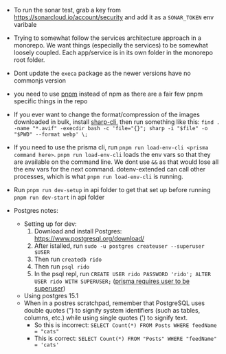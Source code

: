 - To run the sonar test, grab a key from https://sonarcloud.io/account/security and add it as a `SONAR_TOKEN` env varibale

- Trying to somewhat follow the services architecture approach in a monorepo. We want things (especially the services) to be somewhat loosely coupled. Each app/service is in its own folder in the monorepo root folder.

- Dont update the `execa` package as the newer versions have no commonjs version

- you need to use [pnpm](https://pnpm.io/) instead of npm as there are a fair few pnpm specific things in the repo

- If you ever want to change the format/compression of the images downloaded in bulk, install [sharp-cli](https://github.com/vseventer/sharp-cli), then run something like this: `find . -name "*.avif" -execdir bash -c 'file="{}"; sharp -i "$file" -o "$PWD" --format webp' \;`

- If you need to use the prisma cli, run `pnpm run load-env-cli <prisma command here>`. `pnpm run load-env-cli` loads the env vars so that they are available on the command line. We dont use `&&` as that would lose all the env vars for the next command. dotenv-extended can call other processes, which is what `pnpm run load-env-cli` is running.

- Run `pnpm run dev-setup` in api folder to get that set up before running `pnpm run dev-start` in api folder

- Postgres notes:
  - Setting up for dev:
    1. Download and install Postgres: https://www.postgresql.org/download/
    2. After istalled, run `sudo -u postgres createuser --superuser $USER`
    3. Then run `createdb rido`
    4. Then run `psql rido`
    5. In the psql repl, run `CREATE USER rido PASSWORD 'rido'; ALTER USER rido WITH SUPERUSER;` ([prisma requires user to be superuser](https://www.prisma.io/docs/concepts/components/prisma-migrate/shadow-database#shadow-database-user-permissions))
  - Using postgres 15.1
  - When in a postres scratchpad, remember that PostgreSQL uses double quotes (") to signify system identifiers (such as tables, columns, etc.) while using single quotes (') to signify text.
    - So this is incorrect: `SELECT Count(*) FROM Posts WHERE feedName = "cats"`
    - This is correct: `SELECT Count(*) FROM "Posts" WHERE "feedName" = 'cats'`
